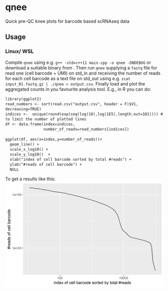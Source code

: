 # qnee
Quick pre-QC knee plots for barcode based scRNAseq data

## Usage
### Linux/ WSL
Compile `qnee` using e.g. `g++ -std=c++11 main.cpp -o qnee -DNDEBUG` or download a suitable binary from <TODO>.
Then run `qnee` supplying a `fastq` file for read one (cell barcode + UMI) on std_in and receiving the number of reads for each cell barcode as a text file on std_out using e.g. `zcat input_R1.fastq.gz | ./qnee > output.csv`.
Finally load and plot the aggregated counts in you favourite analysis tool. E.g., in R you can do:
```
library(ggplot2)
read_numbers <- sort(read.csv("output.csv", header = F)$V1, decreasing=TRUE)
indices <-  unique(round(exp(seq(log(10),log(1E5),length.out=101)))) # to limit the number of plotted lines
df <- data.frame(index=indices, 
                 number_of_reads=read_numbers[indices])

ggplot(df, aes(x=index,y=number_of_reads))+
  geom_line() + 
  scale_x_log10() +
  scale_y_log10()  +
  xlab("index of cell barcode sorted by total #reads") +
  ylab("#reads of cell barcode") +
  NULL
```
To get a results like this:
![Alt text](example/qnee_plot_simple.png?raw=true "Simple knee plot produced with qnee and ggplot2")
